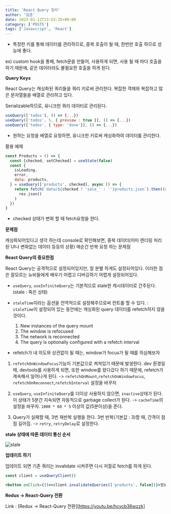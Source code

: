 ```yaml
---
title: 'React Query 정리'
author: '임훈'
date: 2023-01-12T13:53:35+09:00
category: ['POSTS']
tags: ['Javascript', 'React']
---
```

- 특정한 키를 통해 데이터를 관리하므로, 중복 호출이 될 때, 한번만 호출 하므로 성능에 좋다.

ex) custom hook을 통해, fetch문을 만들어, 사용하게 되면, 사용 될 때 마다 호출을 하기 때문에, 같은 데이터라도 불필요한 호출을 하게 된다.

**Query Keys**

React Query는 캐싱화된 쿼리들을 쿼리 키로써 관리한다. 복잡한 객체와 복잡하고 많은 문자열들을 배열로 관리하고 있다.

Serializable하므로, 유니크한 쿼리 데이터로 관리된다.

```js
useQuery(['todos'], () => {...})
useQuery(['todos', 5, { preview : true }], () => {...})
useQuery(['todos', { type: 'done'}], () => {...})
```

- 원하는 요청을 배열로 요청하면, 유니크한 키로써 캐싱화하여 데이터를 관리한다.

활용 예제

```jsx
const Products = () => {
  const [checked, setChecked] = useState(false)
  const {
    isLoading,
    error,
    data: products,
  } = useQuery(['products', checked], async () => {
    return fetch(`data/${checked ? 'sale_' : ''}products.json`).then((res) =>
      res.json()
    )
  })
}
```
- checked 상태가 변화 할 때 fetch요청을 한다.

**문제점**

캐싱화되어있다고 생각 하는데 console로 확인해보면, 중복 데이터(이미 렌더링 처리 된 UI나 변화없는 데이터 등등의 상황) 매순간 반복 요청 하는 문제점

**React Query의 중요한점**

React Query는 공격적으로 설정되어있지만, 잘 분별 하게도 설정되어있다. 이러한 점은 잘모르는 뉴비들에게 배우기 어렵고 디버깅하기 어렵게 설정되어있다.
- `useQuery`, `useInfiniteQuery`는 기본적으로 stale한 캐시데이터로 간주된다. (stale : 죽은 상태)
- `staleTime`이라는 옵션을 전역적으로 설정해주므로써 컨트롤 할 수 있다.
  : `staleTime`이 설정되어 있는 동안에는 캐싱화된 query 데이터를 refetch하지 않을 것이다.

  1. New instances of the query mount
  2. The window is refocused
  3. The network is reconnected
  4. The query is optionally configured with a refetch interval
- refetch가 내 의도와 상관없이 될 때는, window가 focus가 될 때를 의심해보자

1.  `refetchOnWindowFocus`기능이 기본값으로 켜져있기 때문에 발생한다. dev 환경일 때, devtools를 사용하게 되면, 또한 window를 왔다갔다 하기 때문에, refetch가 계속해서 일어나게 된다.
    -> `refetchOnMount`,`refetchOnWindowFocus`, `refetchOnReconnect`,`refetchInterval` 설정을 바꾸자

2.  `useQuery`, `useInfiniteQuery`를 더이상 사용하지 않으면, `inactive`상태가 된다. 이 상태가 5분간 지속되면 자동적으로 garbage collect가 된다.
    -> `cacheTime`의 설정을 바꾸자. `1000 * 60 * 5` 이상의 값(5분이상)을 준다.

3.  Query가 실패할 때, 3번 재반복 실행을 한다. 3번 반복(기본값 : 3)할 때, 간격이 점점 길어짐.
    -> `retry`, `retryDelay`로 설정한다.

**stale 상태에 따른 데이터 통신 순서**

![stale](images/stale.png)

**업데이트 하기**

업데이트 되면 기존 쿼리는 invalidate 시켜주면 다시 저절로 fetch를 하게 된다.

```jsx
const client = useQueryClient()

<button onClick={()=>client.invalidateQueries(['products', false])}>정보 업데이트 하기!</button>
```

**Redux -> React-Query 전환**

Link : [Redux -> React-Query 전환][https://youtu.be/hcvcb36wzzk]
